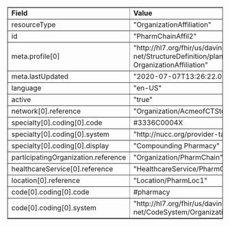 <table border="1"><tr><td><b>Field</b></td><td><b>Value</b></td></tr>
<tr><td>resourceType</td><td>
"OrganizationAffiliation"
</td></tr>
<tr><td>id</td><td>
"PharmChainAffil2"
</td></tr>
<tr><td>meta.profile[0]</td><td>"http://hl7.org/fhir/us/davinci-pdex-plan-net/StructureDefinition/plannet-OrganizationAffiliation"</td></tr>
<tr><td>meta.lastUpdated</td><td>
"2020-07-07T13:26:22.0314215+00:00"
</td></tr>
<tr><td>language</td><td>
"en-US"
</td></tr>
<tr><td>active</td><td>
"true"
</td></tr>
<tr><td>network[0].reference</td><td>
"Organization/AcmeofCTStdNet"
</td></tr>
<tr><td>specialty[0].coding[0].code</td><td>
#3336C0004X
</td></tr>
<tr><td>specialty[0].coding[0].system</td><td>
"http://nucc.org/provider-taxonomy"
</td></tr>
<tr><td>specialty[0].coding[0].display</td><td>
"Compounding Pharmacy"
</td></tr>
<tr><td>participatingOrganization.reference</td><td>
"Organization/PharmChain"
</td></tr>
<tr><td>healthcareService[0].reference</td><td>
"HealthcareService/PharmChainCompService"
</td></tr>
<tr><td>location[0].reference</td><td>
"Location/PharmLoc1"
</td></tr>
<tr><td>code[0].coding[0].code</td><td>
#pharmacy
</td></tr>
<tr><td>code[0].coding[0].system</td><td>
"http://hl7.org/fhir/us/davinci-pdex-plan-net/CodeSystem/OrganizationAffiliationRoleCS"
</td></tr>
</table>
